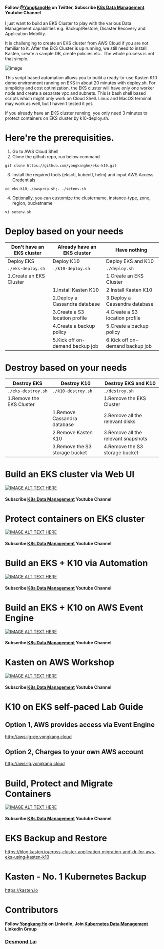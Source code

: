 #### Follow [@YongkangHe](https://twitter.com/yongkanghe) on Twitter, Subscribe [K8s Data Management](https://www.youtube.com/channel/UCm-sw1b23K-scoVSCDo30YQ?sub_confirmation=1) Youtube Channel

I just want to build an EKS Cluster to play with the various Data Management capabilities e.g. Backup/Restore, Disaster Recovery and Application Mobility. 

It is challenging to create an EKS cluster from AWS Cloud if you are not familiar to it. After the EKS Cluster is up running, we still need to install Kasten, create a sample DB, create policies etc.. The whole process is not that simple.

![image](https://blog.kasten.io/hs-fs/hubfs/Blog%20Cross-Cluster%20Application%20Migration%20and%20Disaster%20Recovery%20for%20AWS%20EKS%20Using%20Kasten%20K10%20by%20Michael%20Cade%205.png?width=406&name=Blog%20Cross-Cluster%20Application%20Migration%20and%20Disaster%20Recovery%20for%20AWS%20EKS%20Using%20Kasten%20K10%20by%20Michael%20Cade%205.png)

This script based automation allows you to build a ready-to-use Kasten K10 demo environment running on EKS in about 20 minutes with deploy.sh. For simplicity and cost optimization, the EKS cluster will have only one worker node and create a separate vpc and subnets. This is bash shell based scripts which might only work on Cloud Shell. Linux and MacOS terminal may work as well, but I haven't tested it yet. 

If you already have an EKS cluster running, you only need 3 minutes to protect containers on EKS cluster by k10-deploy.sh. 

# Here're the prerequisities. 

1. Go to AWS Cloud Shell
2. Clone the github repo, run below command
````
git clone https://github.com/yongkanghe/eks-k10.git
````
3. Install the required tools (eksctl, kubectl, helm) and input AWS Access Credentials
````
cd eks-k10;./awsprep.sh;. ./setenv.sh
````
4. Optionally, you can customize the clustername, instance-type, zone, region, bucketname
````
vi setenv.sh
````

# Deploy based on your needs

| Don't have an EKS cluster | Already have an EKS cluster     | Have nothing                    |
|---------------------------|---------------------------------|---------------------------------|
| Deploy EKS                | Deploy K10                      | Deploy EKS and K10              |
| ``` ./eks-deploy.sh ```   | ``` ./k10-deploy.sh ```         | ``` ./deploy.sh ```             |
| 1.Create an EKS Cluster   |                                 | 1.Create an EKS Cluster         |
|                           | 1.Install Kasten K10            | 2.Install Kasten K10            |
|                           | 2.Deploy a Cassandra database   | 3.Deploy a Cassandra database   |
|                           | 3.Create a S3 location profile  | 4.Create a S3 location profile  |
|                           | 4.Create a backup policy        | 5.Create a backup policy        |
|                           | 5.Kick off on-demand backup job | 6.Kick off on-demand backup job |

# Destroy based on your needs

| Destroy EKS               | Destroy K10                         | Destroy EKS and K10                 |
|---------------------------|-------------------------------------|-------------------------------------|
| ``` ./eks-destroy.sh ```  | ``` ./k10-destroy.sh ```            | ``` ./destroy.sh ```                |
| 1.Remove the EKS Cluster  |                                     | 1.Remove the EKS Cluster            |
|                           | 1.Remove Cassandra database         | 2.Remove all the relevant disks     |
|                           | 2.Remove Kasten K10                 | 3.Remove all the relevant snapshots |
|                           | 3.Remove the S3 storage bucket      | 4.Remove the S3 storage bucket      |

# Build an EKS cluster via Web UI
[![IMAGE ALT TEXT HERE](https://img.youtube.com/vi/d0vhf_ggnko/0.jpg)](https://www.youtube.com/watch?v=d0vhf_ggnko)
#### Subscribe [K8s Data Management](https://www.youtube.com/channel/UCm-sw1b23K-scoVSCDo30YQ?sub_confirmation=1) Youtube Channel

# Protect containers on EKS cluster
[![IMAGE ALT TEXT HERE](https://img.youtube.com/vi/27sIjUbxgFk/0.jpg)](https://www.youtube.com/watch?v=27sIjUbxgFk)
#### Subscribe [K8s Data Management](https://www.youtube.com/channel/UCm-sw1b23K-scoVSCDo30YQ?sub_confirmation=1) Youtube Channel

# Build an EKS + K10 via Automation
[![IMAGE ALT TEXT HERE](https://img.youtube.com/vi/v_Aks8GFBVA/0.jpg)](https://www.youtube.com/watch?v=v_Aks8GFBVA)
#### Subscribe [K8s Data Management](https://www.youtube.com/channel/UCm-sw1b23K-scoVSCDo30YQ?sub_confirmation=1) Youtube Channel

# Build an EKS + K10 on AWS Event Engine
[![IMAGE ALT TEXT HERE](https://img.youtube.com/vi/VRJVdUqMiRg/0.jpg)](https://www.youtube.com/watch?v=VRJVdUqMiRg)
#### Subscribe [K8s Data Management](https://www.youtube.com/channel/UCm-sw1b23K-scoVSCDo30YQ?sub_confirmation=1) Youtube Channel

# Kasten on AWS Workshop
[![IMAGE ALT TEXT HERE](https://img.youtube.com/vi/AB97gJMlzRE/0.jpg)](https://www.youtube.com/watch?v=AB97gJMlzRE)
#### Subscribe [K8s Data Management](https://www.youtube.com/channel/UCm-sw1b23K-scoVSCDo30YQ?sub_confirmation=1) Youtube Channel

# K10 on EKS self-paced Lab Guide
## Option 1, AWS provides access via Event Engine
http://aws-lg-ee.yongkang.cloud

## Option 2, Charges to your own AWS account
http://aws-lg.yongkang.cloud

# Build, Protect and Migrate Containers
[![IMAGE ALT TEXT HERE](https://pbs.twimg.com/media/FK5rsaeXwAIEmtI?format=jpg&name=small)](https://www.youtube.com/channel/UCm-sw1b23K-scoVSCDo30YQ)
#### Subscribe [K8s Data Management](https://www.youtube.com/channel/UCm-sw1b23K-scoVSCDo30YQ?sub_confirmation=1) Youtube Channel

# EKS Backup and Restore
https://blog.kasten.io/cross-cluster-application-migration-and-dr-for-aws-eks-using-kasten-k10

# Kasten - No. 1 Kubernetes Backup
https://kasten.io 

# Contributors

#### Follow [Yongkang He](http://yongkang.cloud) on LinkedIn, Join [Kubernetes Data Management](https://www.linkedin.com/groups/13983251) LinkedIn Group

### [Desmond Lai](https://www.linkedin.com/in/desmondlyx/)